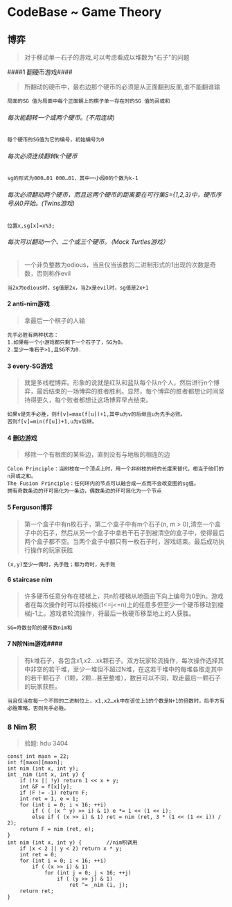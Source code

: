CodeBase ~ Game Theory
===

## 博弈 ##
>对于移动单一石子的游戏,可以考虑看成以堆数为"石子"的问题

####1 翻硬币游戏####

>所翻动的硬币中，最右边那个硬币的必须是从正面翻到反面,谁不能翻谁输

	局面的SG 值为局面中每个正面朝上的棋子单一存在时的SG 值的异或和
###### 每次能翻转一个或两个硬币。(不用连续) ######
	每个硬币的SG值为它的编号，初始编号为0
###### 每次必须连续翻转k个硬币 ######
	sg的形式为000…01 000…01，其中一小段0的个数为k-1
###### 每次必须翻动两个硬币，而且这两个硬币的距离要在可行集S={1,2,3}中，硬币序号从0开始。(Twins游戏) ######
	位置x,sg[x]=x%3;
###### 每次可以翻动一个、二个或三个硬币。（Mock Turtles游戏） ######
>一个非负整数为odious，当且仅当该数的二进制形式的1出现的次数是奇数，否则称作evil

	当2x为odious时，sg值是2x，当2x是evil时，sg值是2x+1

#### 2 anti-nim游戏 ####
>拿最后一个棋子的人输

	先手必胜有两种状态：
	1.如果每一个小游戏都只剩下一个石子了，SG为0。
	2.至少一堆石子>1,且SG不为0.

#### 3 every-SG游戏 ####
>就是多线程博弈。形象的说就是红队和蓝队每个队n个人，然后进行n个博弈，最后结束的一场博弈的胜者胜利。显然，每个博弈的胜者都想让时间坚持得更久，每个败者都想让这场博弈早点结束。

	如果v是先手必胜，则f[v]=max(f[u])+1,其中u为v的后继且u为先手必败。
	否则f[v]=min(f[u])+1,u为v后继。

#### 4 删边游戏 ####
>移除一个有根图的某些边，直到没有与地板的相连的边

	Colon Principle：当树枝在一个顶点上时，用一个非树枝的杆的长度来替代，相当于他们的n异或之和。
	The Fusion Principle：任何环内的节点可以融合成一点而不会改变图的sg值。
	拥有奇数条边的环可简化为一条边，偶数条边的环可简化为一个节点
#### 5 Ferguson博弈 ####
>第一个盒子中有n枚石子，第二个盒子中有m个石子(n, m > 0),清空一个盒子中的石子，然后从另一个盒子中拿若干石子到被清空的盒子中，使得最后两个盒子都不空。当两个盒子中都只有一枚石子时，游戏结束。最后成功执行操作的玩家获胜

	(x,y)至少一偶时，先手胜；都为奇时，先手败

#### 6 staircase nim ####
>许多硬币任意分布在楼梯上，共n阶楼梯从地面由下向上编号为0到n。游戏者在每次操作时可以将楼梯j(1<=j<=n)上的任意多但至少一个硬币移动到楼梯j-1上。游戏者轮流操作，将最后一枚硬币移至地上的人获胜。

	SG=奇数台阶的硬币数nim和

#### 7 N阶Nim游戏####
>有k堆石子，各包含x1,x2…xk颗石子。双方玩家轮流操作，每次操作选择其中非空的若干堆，至少一堆但不超过N堆，在这若干堆中的每堆各取走其中的若干颗石子（1颗，2颗…甚至整堆），数目可以不同，取走最后一颗石子的玩家获胜。 

	当且仅当在每一个不同的二进制位上，x1,x2…xk中在该位上1的个数是N+1的倍数时，后手方有必胜策略，否则先手必胜。

### 8 Nim 积 ###
>验题: hdu 3404

	const int maxn = 22;
	int f[maxn][maxn];
	int nim (int x, int y);
	int _nim (int x, int y) {
		if (!x || !y) return 1 << x + y;
		int &F = f[x][y];
		if (F != -1) return F;
		int ret = 1, e = 1;
		for (int i = 0; i < 16; ++i)
			if ( ( (x ^ y) >> i) & 1) e *= 1 << (1 << i);
			else if ( (x >> i) & 1) ret = nim (ret, 3 * (1 << (1 << i)) / 2);
		return F = nim (ret, e);
	}
	int nim (int x, int y) {		//nim积调用
		if (x < 2 || y < 2) return x * y;
		int ret = 0;
		for (int i = 0; i < 16; ++i)
			if ( (x >> i) & 1)
				for (int j = 0; j < 16; ++j)
					if ( (y >> j) & 1)
						ret ^= _nim (i, j);
		return ret;
	}
